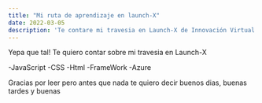 ```yaml
---
title: "Mi ruta de aprendizaje en launch-X"
date: 2022-03-05
description: 'Te contare mi travesia en Launch-X de Innovación Virtual'
---
```


Yepa que tal! Te quiero contar sobre mi travesia en Launch-X 

-JavaScript
-CSS
-Html
-FrameWork
-Azure

Gracias por leer pero antes que nada te quiero decir buenos dias, buenas tardes y buenas
